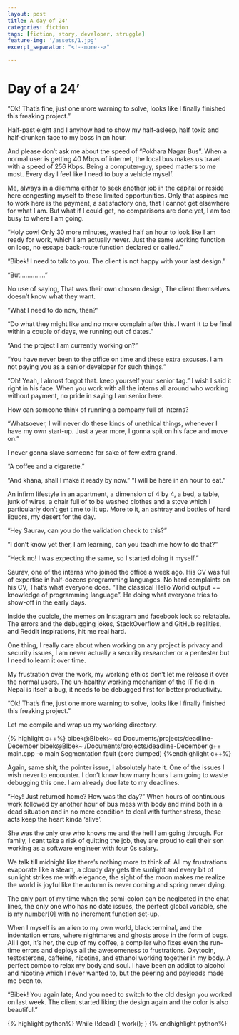 ```yaml
---
layout: post
title: A day of 24'
categories: fiction
tags: [fiction, story, developer, struggle]
feature-img: '/assets/1.jpg'
excerpt_separator: "<!--more-->"

---
```

<H1>Day of a 24’</h1>
“Ok! That’s fine, just one more warning to solve, looks like I finally finished this freaking project.”


Half-past eight and I anyhow had to show my half-asleep, half toxic and half-drunken face to my boss in an hour.

And please don’t ask me about the speed of “Pokhara Nagar Bus”. When a normal user is getting 40 Mbps of internet, the local bus makes us travel with a speed of 256 Kbps. Being a computer-guy, speed matters to me most. Every day I feel like I need to buy a vehicle myself. 


<!--more-->
Me, always in a dilemma either to seek another job in the capital or reside here congesting myself to these limited opportunities. Only that aspires me to work here is the payment, a satisfactory one, that I cannot get elsewhere for what I am. But what if I could get, no comparisons are done yet, I am too busy to where I am going.


“Holy cow! Only 30 more minutes, wasted half an hour to look like I am ready for work, which I am actually never. Just the same working function on loop, no escape back-route function declared or called.”

“Bibek! I need to talk to you. The client is not happy with your last design.”

“But…………..”

No use of saying, That was their own chosen design, The client themselves doesn’t know what they want. 

“What I need to do now, then?”

“Do what they might like and no more complain after this. I want it to be final within a couple of days, we running out of dates.”

“And the project I am currently working on?”

“You have never been to the office on time and these extra excuses. I am not paying you as a senior developer for such things.”

“Oh! Yeah, I almost forgot that. keep yourself your senior tag.” I wish I said it right in his face. When you work with all the interns all around who working without payment, no pride in saying I am senior here.

How can someone think of running a company full of interns?

“Whatsoever, I will never do these kinds of unethical things, whenever I have my own start-up. Just a year more, I gonna spit on his face and move on.”

I never gonna slave someone for sake of few extra grand.

“A coffee and a cigarette.”

“And khana, shall I make it ready by now.”
“I will be here in an hour to eat.”

An infirm lifestyle in an apartment, a dimension of 4 by 4, a bed, a table, junk of wires, a chair full of to be washed clothes and a stove which I particularly don’t get time to lit up. More to it, an ashtray and bottles of hard liquors, my desert for the day. 

“Hey Saurav, can you do the validation check to this?”

“I don’t know yet
ther, I am learning, can you teach me how to do that?”

“Heck no! I was expecting the same, so I started doing it myself.” 

Saurav, one of the interns who joined the office a week ago. His CV was full of expertise in half-dozens programming languages. No hard complaints on his CV,  That’s what everyone does. “The classical Hello World output == knowledge of programming language”. He doing what everyone tries to show-off in the early days.

Inside the cubicle, the memes on Instagram and facebook look so relatable. The errors and the debugging jokes, StackOverflow and GitHub realities, and Reddit inspirations, hit me real hard.

One thing, I really care about when working on any project is privacy and security issues, I am never actually a security researcher or a pentester but I need to learn it over time.

My frustration over the work, my working ethics don’t let me release it over the normal users. The un-healthy working mechanism of the IT field in Nepal is itself a bug, it needs to be debugged first for better productivity.

“Ok! That’s fine, just one more warning to solve, looks like I finally finished this freaking project.”

Let me compile and wrap up my working directory.

{% highlight c++%}
bibek@BIbek:~ cd Documents/projects/deadline-December
bibek@BIbek~ /Documents/projects/deadline-December g++ main.cpp -o main
Segmentation fault (core dumped)
{%endhighlight c++%}

Again, same shit, the pointer issue, I absolutely hate it. One of the issues I wish never to encounter. I don’t know how many hours I am going to waste debugging this one. I am already due late to my deadlines.

“Hey! Just returned home? How was the day?”
When hours of continuous work followed by another hour of bus mess with body and mind both in a dead situation and in no mere condition to deal with further stress, these acts keep the heart kinda ‘alive’.

She was the only one who knows me and the hell I am going through. For family, I cant take a risk of quitting the job, they are proud to call their son working as a software engineer with four 0s salary. 

We talk till midnight like there’s nothing more to think of. All my frustrations evaporate like a steam, a cloudy day gets the sunlight and every bit of sunlight strikes me with elegance, the sight of the moon makes me realize the world is joyful like the autumn is never coming and spring never dying.

The only part of my time when the semi-colon can be neglected in the chat lines, the only one who has no date issues, the perfect global variable, she is my number[0] with no increment function set-up. 

When I myself is an alien to my own world, black terminal,  and the indentation errors, where nightmares and ghosts arose in the form of bugs. All I got, it’s her, the cup of my coffee, a compiler who fixes even the run-time errors and deploys all the awesomeness to frustrations.
Oxytocin, testosterone, caffeine, nicotine, and ethanol working together in my body. A perfect combo to relax my body and soul. I have been an addict to alcohol and nicotine which I never wanted to, but the peering and payloads made me been to. 

“Bibek! You again late; And you need to switch to the old design you worked on last week. The client started liking the design again and the color is also beautiful.”


{% highlight python%}
While (!dead)
{
		work();
}
{% endhighlight python%}